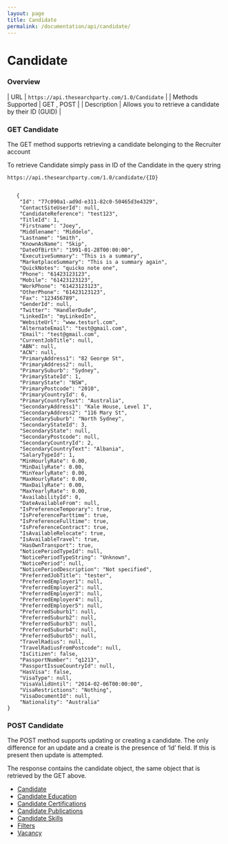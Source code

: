 ```yaml
---
layout: page
title: Candidate
permalink: /documentation/api/candidate/
---
```


# Candidate

### Overview

| URL | `https://api.thesearchparty.com/1.0/Candidate` |
| Methods Supported | GET , POST |
| Description | Allows you to retrieve a candidate by their ID (GUID) |

### GET Candidate

The GET method supports retrieving a candidate belonging to the Recruiter account

To retrieve Candidate simply pass in ID of the Candidate in the query string

`https://api.thesearchparty.com/1.0/candidate/{ID}`

```

   {
    "Id": "77c090a1-ad9d-e311-82c0-50465d3e4329",
    "ContactSiteUserId": null,
    "CandidateReference": "test123",
    "TitleId": 1,
    "Firstname": "Joey",
    "Middlename": "Middelo",
    "Lastname": "Smith",
    "KnownAsName": "Skip",
    "DateOfBirth": "1991-01-28T00:00:00",
    "ExecutiveSummary": "This is a summary",
    "MarketplaceSummary": "This is a summary again",
    "QuickNotes": "quicko note one",
    "Phone": "61423123123",
    "Mobile": "61423123123",
    "WorkPhone": "61423123123",
    "OtherPhone": "61423123123",
    "Fax": "123456789",
    "GenderId": null,
    "Twitter": "HandlerDude",
    "LinkedIn": "myLinkedIn",
    "WebsiteUrl": "www.testurl.com",
    "AlternateEmail": "test@gmail.com",
    "Email": "test@gmail.com",
    "CurrentJobTitle": null,
    "ABN": null,
    "ACN": null,
    "PrimaryAddress1": "82 George St",
    "PrimaryAddress2": null,
    "PrimarySuburb": "Sydney",
    "PrimaryStateId": 1,
    "PrimaryState": "NSW",
    "PrimaryPostcode": "2010",
    "PrimaryCountryId": 6,
    "PrimaryCountryText": "Australia",
    "SecondaryAddress1": "Kale House, Level 1",
    "SecondaryAddress2": "116 Mary St",
    "SecondarySuburb": "North Sydney",
    "SecondaryStateId": 3,
    "SecondaryState": null,
    "SecondaryPostcode": null,
    "SecondaryCountryId": 2,
    "SecondaryCountryText": "Albania",
    "SalaryTypeId": 1,
    "MinHourlyRate": 0.00,
    "MinDailyRate": 0.00,
    "MinYearlyRate": 0.00,
    "MaxHourlyRate": 0.00,
    "MaxDailyRate": 0.00,
    "MaxYearlyRate": 0.00,
    "AvailabilityId": 0,
    "DateAvailableFrom": null,
    "IsPreferenceTemporary": true,
    "IsPreferenceParttime": true,
    "IsPreferenceFulltime": true,
    "IsPreferenceContract": true,
    "IsAvailableRelocate": true,
    "IsAvailableTravel": true,
    "HasOwnTransport": true,
    "NoticePeriodTypeId": null,
    "NoticePeriodTypeString": "Unknown",
    "NoticePeriod": null,
    "NoticePeriodDescription": "Not specified",
    "PreferredJobTitle": "tester",
    "PreferredEmployer1": null,
    "PreferredEmployer2": null,
    "PreferredEmployer3": null,
    "PreferredEmployer4": null,
    "PreferredEmployer5": null,
    "PreferredSuburb1": null,
    "PreferredSuburb2": null,
    "PreferredSuburb3": null,
    "PreferredSuburb4": null,
    "PreferredSuburb5": null,
    "TravelRadius": null,
    "TravelRadiusFromPostcode": null,
    "IsCitizen": false,
    "PassportNumber": "q1213",
    "PassportIssueCountryId": null,
    "HasVisa": false,
    "VisaType": null,
    "VisaValidUntil": "2014-02-06T00:00:00",
    "VisaRestrictions": "Nothing",
    "VisaDocumentId": null,
    "Nationality": "Australia"
}

```

### POST Candidate

The POST method supports updating or creating a candidate. The only difference for an update and a create is the presence of ‘Id’ field. If this is present then update is attempted.

The response contains the candidate object, the same object that is retrieved by the GET above.

*   [Candidate](/documentation/api/candidate)
*   [Candidate Education](/documentation/api/candidate-education)
*   [Candidate Certifications](/documentation/api/candidate-certifications)
*   [Candidate Publications](/documentation/api/candidate-publications)
*   [Candidate Skills](/documentation/api/candidate-skills)
*   [Filters](/documentation/api/filters)
*   [Vacancy](/documentation/api/vacancies)